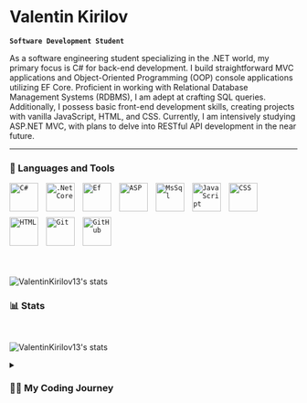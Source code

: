 # Valentin Kirilov

**`Software Development Student`**

As a software engineering student specializing in the .NET world, my primary focus is C# for back-end development. I build straightforward MVC applications and Object-Oriented Programming (OOP) console applications utilizing EF Core. Proficient in working with Relational Database Management Systems (RDBMS), I am adept at crafting SQL queries. Additionally, I possess basic front-end development skills, creating projects with vanilla JavaScript, HTML, and CSS. Currently, I am intensively studying ASP.NET MVC, with plans to delve into RESTful API development in the near future.

---

### 🧰 Languages and Tools

<div style="margin-bottom:20px"; >
     <code><img  alt="C#" width="50px" style="padding-right:10px;" src="https://cdn.jsdelivr.net/gh/devicons/devicon/icons/csharp/csharp-original.svg" /></code>
     <code><img  alt=".Net Core" width="50px" style="padding-right:10px;" src="https://cdn.jsdelivr.net/gh/devicons/devicon/icons/dotnetcore/dotnetcore-original.svg" /></code>
     <code><img  alt="Ef" width="50px" style="padding-right:10px;" src="https://codeopinion.com/wp-content/uploads/2017/10/Bitmap-MEDIUM_Entity-Framework-Core-Logo_2colors_Square_Boxed_RGB.png" /></code>
     <code><img  alt="ASP" width="50px"  style="padding-right:10px;" src="https://www.simplilearn.com/ice9/free_resources_article_thumb/ASP.NET_logo.jpg" /></code>
     <code><img  alt="MsSql" width="50px" style="padding-right:10px; margin-bottom:10px;" src="https://logowik.com/content/uploads/images/microsoft-sql-server4529.jpg" /></code>
     <code><img  alt="JavaScript" width="50px" style="padding-right:10px;" src="https://cdn.jsdelivr.net/gh/devicons/devicon/icons/javascript/javascript-plain.svg" /></code>
     <code><img  alt="CSS" width="50px" style="padding-right:10px;" src="https://cdn.jsdelivr.net/gh/devicons/devicon/icons/css3/css3-plain.svg" /></code>
     <code><img  alt="HTML" width="50px" style="padding-right:10px;" src="https://cdn.jsdelivr.net/gh/devicons/devicon/icons/html5/html5-plain.svg" /></code>
     <code><img  alt="Git" width="50px" style="padding-right:10px;" src="https://cdn.jsdelivr.net/gh/devicons/devicon/icons/git/git-original.svg" /></code>
     <code><img  alt="GitHub" width="50px" style="padding-right:10px;" src="https://cdn.jim-nielsen.com/macos/128/github-desktop-2021-05-20.png" /></code>
</div>
<br />

 ![ValentinKirilov13's stats](https://github-readme-stats.vercel.app/api/top-langs/?username=ValentinKirilov13&layout=compact&bg_color=0d1117&title_color=ffffff&text_color=c9d1d9) 
<br />

### 📊 Stats

<br />

![ValentinKirilov13's stats](https://github-readme-stats.vercel.app/api?username=ValentinKirilov13&layout=compact&bg_color=0d1117&title_color=ffffff&text_color=c9d1d9)

<details>
 <summary><h3>👨‍💻 My Coding Journey</h3></summary>
  I began my coding journey during my first year of university at the University of Architecture, Construction, and Geodesy. Originally enrolled in civil engineering due to my high school background, I found a growing interest in programming. This led me to pursue courses at the Software University (SoftUni) for C# web development. Upon completing my first year at the initial university, I made the decision to transfer to Sofia Technical University for the Management and Business Information Systems program (Engineer Manager). I am currently in the second part of my first year there. Simultaneously, I am actively participating in C# developer courses at SoftUni, engaging in daily coding, and recently delving into ASP.NET, where I successfully created my first web application at the beginning of this year.
